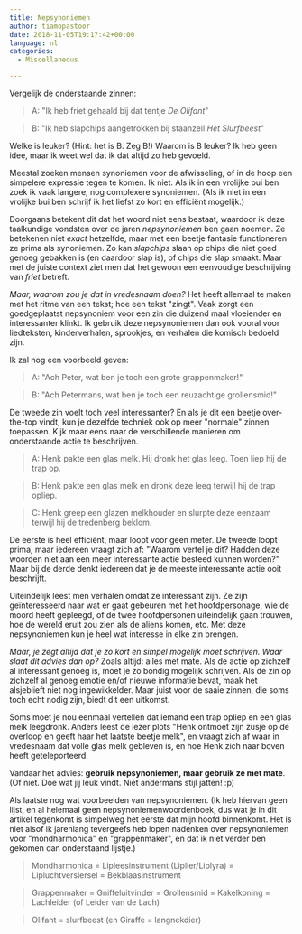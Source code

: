 ```yaml
---
title: Nepsynoniemen
author: tiamopastoor
date: 2018-11-05T19:17:42+00:00
language: nl
categories:
  - Miscellaneous

---
```

Vergelijk de onderstaande zinnen:

> A: "Ik heb friet gehaald bij dat tentje _De Olifant_"

> B: "Ik heb slapchips aangetrokken bij staanzeil _Het Slurfbeest_"

Welke is leuker? (Hint: het is B. Zeg B!) Waarom is B leuker? Ik heb geen idee, maar ik weet wel dat ik dat altijd zo heb gevoeld.

Meestal zoeken mensen synoniemen voor de afwisseling, of in de hoop een simpelere expressie tegen te komen. Ik niet. Als ik in een vrolijke bui ben zoek ik vaak langere, nog complexere synoniemen. (Als ik niet in een vrolijke bui ben schrijf ik het liefst zo kort en efficiënt mogelijk.)

Doorgaans betekent dit dat het woord niet eens bestaat, waardoor ik deze taalkundige vondsten over de jaren _nepsynoniemen_ ben gaan noemen. Ze betekenen niet _exact_ hetzelfde, maar met een beetje fantasie functioneren ze prima als synoniemen. Zo kan _slapchips_ slaan op chips die niet goed genoeg gebakken is (en daardoor slap is), of chips die slap smaakt. Maar met de juiste context ziet men dat het gewoon een eenvoudige beschrijving van _friet_ betreft.

_Maar, waarom zou je dat in vredesnaam doen?_ Het heeft allemaal te maken met het ritme van een tekst; hoe een tekst "zingt". Vaak zorgt een goedgeplaatst nepsynoniem voor een zin die duizend maal vloeiender en interessanter klinkt. Ik gebruik deze nepsynoniemen dan ook vooral voor liedteksten, kinderverhalen, sprookjes, en verhalen die komisch bedoeld zijn.

Ik zal nog een voorbeeld geven:


> A: "Ach Peter, wat ben je toch een grote grappenmaker!"

> B: "Ach Petermans, wat ben je toch een reuzachtige grollensmid!"

De tweede zin voelt toch veel interessanter? En als je dit een beetje over-the-top vindt, kun je dezelfde techniek ook op meer "normale" zinnen toepassen. Kijk maar eens naar de verschillende manieren om onderstaande actie te beschrijven.

> A: Henk pakte een glas melk. Hij dronk het glas leeg. Toen liep hij de trap op.

> B: Henk pakte een glas melk en dronk deze leeg terwijl hij de trap opliep.

> C: Henk greep een glazen melkhouder en slurpte deze eenzaam terwijl hij de tredenberg beklom.

De eerste is heel efficiënt, maar loopt voor geen meter. De tweede loopt prima, maar iedereen vraagt zich af: "Waarom vertel je dit? Hadden deze woorden niet aan een meer interessante actie besteed kunnen worden?" Maar bij de derde denkt iedereen dat je de meeste interessante actie ooit beschrijft.

Uiteindelijk leest men verhalen omdat ze interessant zijn. Ze zijn geïnteresseerd naar wat er gaat gebeuren met het hoofdpersonage, wie de moord heeft gepleegd, of de twee hoofdpersonen uiteindelijk gaan trouwen, hoe de wereld eruit zou zien als de aliens komen, etc. Met deze nepsynoniemen kun je heel wat interesse in elke zin brengen.

_Maar, je zegt altijd dat je zo kort en simpel mogelijk moet schrijven. Waar slaat dit advies dan op?_ Zoals altijd: alles met mate. Als de actie op zichzelf al interessant genoeg is, moet je zo bondig mogelijk schrijven. Als de zin op zichzelf al genoeg emotie en/of nieuwe informatie bevat, maak het alsjeblieft niet nog ingewikkelder. Maar juist voor de saaie zinnen, die soms toch echt nodig zijn, biedt dit een uitkomst.

Soms moet je nou eenmaal vertellen dat iemand een trap opliep en een glas melk leegdronk. Anders leest de lezer plots "Henk ontmoet zijn zusje op de overloop en geeft haar het laatste beetje melk", en vraagt zich af waar in vredesnaam dat volle glas melk gebleven is, en hoe Henk zich naar boven heeft geteleporteerd.

Vandaar het advies: **gebruik nepsynoniemen, maar gebruik ze met mate**. (Of niet. Doe wat jij leuk vindt. Niet andermans stijl jatten! :p)

Als laatste nog wat voorbeelden van nepsynoniemen. (Ik heb hiervan geen lijst, en al helemaal geen nepsynoniemenwoordenboek, dus wat je in dit artikel tegenkomt is simpelweg het eerste dat mijn hoofd binnenkomt. Het is niet alsof ik jarenlang tevergeefs heb lopen nadenken over nepsynoniemen voor "mondharmonica" en "grappenmaker", en dat ik niet verder ben gekomen dan onderstaand lijstje.)

> Mondharmonica = Lipleesinstrument (Liplier/Liplyra) = Lipluchtversiersel = Bekblaasinstrument

> Grappenmaker = Gniffeluitvinder = Grollensmid = Kakelkoning = Lachleider (of Leider van de Lach)

> Olifant = slurfbeest (en Giraffe = langnekdier)

 

 